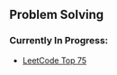 ## Problem Solving
### Currently In Progress:
- [LeetCode Top 75](/problem_solving/leetcode_top75/LC%20TOP%2075)